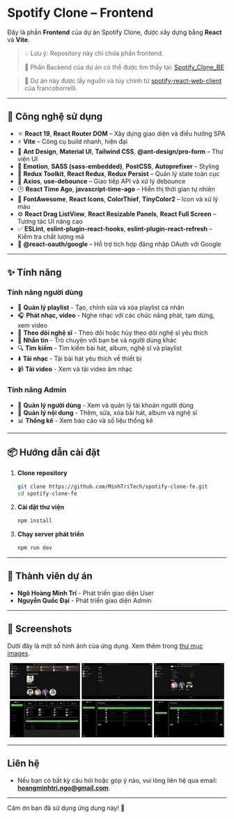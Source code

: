 # Spotify Clone – Frontend
Đây là phần **Frontend** của dự án Spotify Clone, được xây dựng bằng **React** và **Vite**.
> 💡 Lưu ý: Repository này chỉ chứa phần frontend.
> 
> 🔗 Phần Backend của dự án có thể được tìm thấy tại: [Spotify_Clone_BE](https://github.com/tranlinh102/Spotify_Clone_BE)

> 🔄 Dự án này được lấy nguồn và tùy chỉnh từ [spotify-react-web-client](https://github.com/francoborrelli/spotify-react-web-client) của francoborrelli.

---

## 🚀 Công nghệ sử dụng
- ⚛️ **React 19**, **React Router DOM** – Xây dựng giao diện và điều hướng SPA
- ⚡ **Vite** – Công cụ build nhanh, hiện đại
- 🎨 **Ant Design**, **Material UI**, **Tailwind CSS**, **@ant-design/pro-form** – Thư viện UI
- 💅 **Emotion**, **SASS (sass-embedded)**, **PostCSS**, **Autoprefixer** – Styling
- 🧠 **Redux Toolkit**, **React Redux**, **Redux Persist** – Quản lý state toàn cục
- 🔁 **Axios**, **use-debounce** – Giao tiếp API và xử lý debounce
- 🕒 **React Time Ago**, **javascript-time-ago** – Hiển thị thời gian tự nhiên
- 🎨 **FontAwesome**, **React Icons**, **ColorThief**, **TinyColor2** – Icon và xử lý màu
- ⚙️ **React Drag ListView**, **React Resizable Panels**, **React Full Screen** – Tương tác UI nâng cao
- ✅ **ESLint**, **eslint-plugin-react-hooks**, **eslint-plugin-react-refresh** – Kiểm tra chất lượng mã
- 🔑 **@react-oauth/google** – Hỗ trợ tích hợp đăng nhập OAuth với Google

---

## ✨ Tính năng
### Tính năng người dùng
- 🎵 **Quản lý playlist** - Tạo, chỉnh sửa và xóa playlist cá nhân
- 🎧 **Phát nhạc, video** - Nghe nhạc với các chức năng phát, tạm dừng, xem video
- 👥 **Theo dõi nghệ sĩ** - Theo dõi hoặc hủy theo dõi nghệ sĩ yêu thích
- 💬 **Nhắn tin** - Trò chuyện với bạn bè và người dùng khác
- 🔍 **Tìm kiếm** - Tìm kiếm bài hát, album, nghệ sĩ và playlist
- ⬇️ **Tải nhạc** - Tải bài hát yêu thích về thiết bị
- 📹 **Tải video** - Xem và tải video âm nhạc

### Tính năng Admin
- 👮 **Quản lý người dùng** - Xem và quản lý tài khoản người dùng
- 🎼 **Quản lý nội dung** - Thêm, sửa, xóa bài hát, album và nghệ sĩ
- 📊 **Thống kê** - Xem báo cáo và số liệu thống kê

---

## 📦 Hướng dẫn cài đặt
1. **Clone repository**
   ```bash
   git clone https://github.com/MinhTriTech/spotify-clone-fe.git
   cd spotify-clone-fe
   ```
2. **Cài đặt thư viện**
   ```bash
   npm install
   ```
3. **Chạy server phát triển**
   ```bash
   npm run dev
   ```
   
---

## 👥 Thành viên dự án
- **Ngô Hoàng Minh Trí** - Phát triển giao diện User
- **Nguyễn Quốc Đại** - Phát triển giao diện Admin

---

## 📸 Screenshots
Dưới đây là một số hình ảnh của ứng dụng. Xem thêm trong [thư mục images](https://github.com/MinhTriTech/spotify-clone-fe/tree/main/images).

<div align="center">
  <img src="./images/User/TrangChu.png" width="32%" alt="Screenshot 1" />
  <img src="./images/User/NhanTin.png" width="32%" alt="Screenshot 2" />
  <img src="./images/User/TimKiem.png" width="32%" alt="Screenshot 3" />
</div>
<div align="center">
  <img src="./images/Admin/TrangChu.png" width="32%" alt="Screenshot 4" />
  <img src="./images/Admin/QuanLyNgheSi.png" width="32%" alt="Screenshot 5" />
  <img src="./images/Admin/QuanLyBaiHat.png" width="32%" alt="Screenshot 6" />
</div>

---

## Liên hệ
- Nếu bạn có bất kỳ câu hỏi hoặc góp ý nào, vui lòng liên hệ qua email: **hoangminhtri.ngo@gmail.com**.
---
Cảm ơn bạn đã sử dụng ứng dụng này! 🚀

